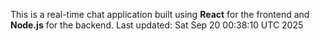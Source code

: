 This is a real-time chat application built using **React** for the frontend and **Node.js** for the backend.
Last updated: Sat Sep 20 00:38:10 UTC 2025
